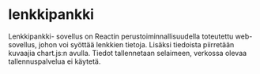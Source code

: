 # lenkkipankki
Lenkkipankki- sovellus on Reactin perustoiminnallisuudella toteutettu web-sovellus, johon voi syöttää lenkkien tietoja.  Lisäksi tiedoista piirretään kuvaajia chart.js:n avulla. Tiedot tallennetaan selaimeen, verkossa olevaa tallennuspalvelua ei käytetä.
